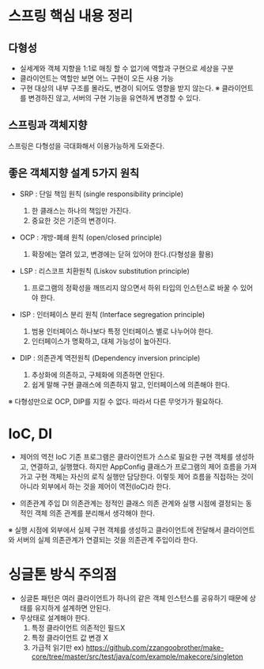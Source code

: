 # 스프링 핵심 내용 정리

## 다형성

- 실세계와 객체 지향을 1:1로 매칭 할 수 없기에 역할과 구현으로 세상을 구분
- 클라이언트는 역할만 보면 어느 구현이 오든 사용 가능
- 구현 대상의 내부 구조를 몰라도, 변경이 되어도 영향을 받지 않는다.
※ 클라이언트를 변경하진 않고, 서버의 구현 기능을 유연하게 변경할 수 있다.

## 스프링과 객체지향
스프링은 다형성을 극대화해서 이용가능하게 도와준다.

## 좋은 객체지향 설계 5가지 원칙
- SRP : 단일 책임 원칙 (single responsibility principle)
  1. 한 클래스는 하나의 책임만 가진다.
  2. 중요한 것은 기준의 변경이다.
  
- OCP : 개방-폐쇄 원칙 (open/closed principle)
  1. 확장에는 열려 있고, 변경에는 닫혀 있어야 한다.(다형성을 활용)
  
- LSP : 리스코프 치환원칙 (Liskov substitution principle)
  1. 프로그램의 정확성을 깨뜨리지 않으면서 하위 타입의 인스턴스로 바꿀 수 있어야 한다.

- ISP : 인터페이스 분리 원칙 (Interface segregation principle)
  1. 범용 인터페이스 하나보다 특정 인터페이스 별로 나누어야 한다.
  2. 인터페이스가 명확하고, 대체 가능성이 높아진다.

- DIP : 의존관계 역전원칙 (Dependency inversion principle)
  1. 추상화에 의존하고, 구체화에 의존하면 안된다.
  2. 쉽게 말해 구현 클래스에 의존하지 말고, 인터페이스에 의존해야 한다.

※ 다형성만으로 OCP, DIP를 지킬 수 없다. 따라서 다른 무엇가가 필요하다.


# IoC, DI

- 제어의 역전 IoC
  기존 프로그램은 클라이언트가 스스로 필요한 구현 객체를 생성하고, 연결하고, 실행했다.
  하지만 AppConfig 클래스가 프로그램의 제어 흐름을 가져가고 구현 객체는 자신의 로직 실행만 담당한다.
  이렇듯 제어 흐름을 직접하는 것이 아니라 외부에서 하는 것을 제어이 역전(IoC)라 한다.
  
- 의존관계 주입 DI
  의존관계는 정적인 클래스 의존 관계와 실행 시점에 결정되는 동적인 객체 의존 관계를 분리해서 생각해야 한다.
  
※ 실행 시점에 외부에서 실제 구현 객체를 생성하고 클라이언트에 전달해서 클라이언트와 서버의 실제 의존관계가 연결되는 것을 의존관계 주입이라 한다.

# 싱글톤 방식 주의점

- 싱글톤 패턴은 여러 클라이언트가 하나의 같은 객체 인스턴스를 공유하기 때문에 상태를 유지하게 설계하면 안된다.
- 무상태로 설계해야 한다.
  1. 특정 클라이언트 의존적인 필드X
  2. 특정 클라이언트 값 변경 X
  3. 가급적 읽기만
ex) https://github.com/zzangoobrother/make-core/tree/master/src/test/java/com/example/makecore/singleton
